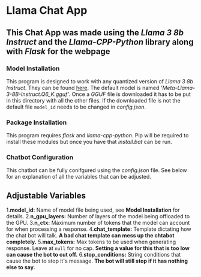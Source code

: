# Llama Chat App

## This Chat App was made using the *Llama 3 8b Instruct* and the *Llama-CPP-Python* library along with *Flask* for the webpage

### Model Installation

This program is designed to work with any quantized version of *Llama 3 8b Instruct*. They can be found [here](https://huggingface.co/QuantFactory/Meta-Llama-3-8B-Instruct-GGUF/tree/main). The default model is named *'Meta-Llama-3-8B-Instruct.Q6_K.gguf'*. Once a *GGUF* file is downloaded it has to be put in this directory with all the other files. If the downloaded file is not the default file `model_id` needs to be changed in *config.json*.

### Package Installation

This program requires *flask* and *llama-cpp-python*. Pip will be required to install these modules but once you have that *install.bat* can be run.

### Chatbot Configuration

This chatbot can be fully conifgured using the *config.json* file. See below for an explanation of all the variables that can be adjusted.

## Adjustable Variables

1.**model_id:** Name of model file being used, see **Model Installation** for details.
2.**n_gpu_layers:**  Number of layers of the model being offloaded to the GPU.
3.**n_ctx:** Maximum number of tokens that the model can account for when processing a response.
4.**chat_template:** Template dictating how the chat bot will talk. **A bad chat template can mess up the chtabot completely.**
5.**max_tokens:** Max tokens to be used when generating response. Leave at `null` for no cap. **Setting a value for this that is too low can cause the bot to cut off.**
6.**stop_conditions:** String conditions that cause the bot to stop it's message. **The bot will still stop if it has nothing else to say.**
